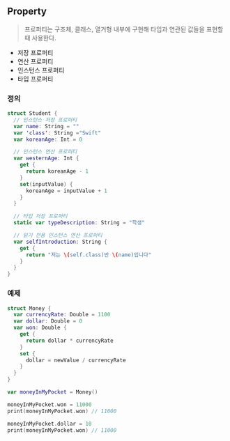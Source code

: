 ## Property

> 프로퍼티는 구조체, 클래스, 열거형 내부에 구현해 타입과 연관된 값들을 표현할 때 사용한다.

- 저장 프로퍼티
- 연산 프로퍼티
- 인스턴스 프로퍼티
- 타입 프로퍼티

### 정의

```swift
struct Student {
  // 인스턴스 저장 프로퍼티
  var name: String = ""
  var 'class': String ="Swift"
  var koreanAge: Int = 0

  // 인스턴스 연산 프로퍼티
  var westernAge: Int {
    get {
      return koreanAge - 1
    }
    set(inputValue) {
      koreanAge = inputValue + 1
    }
  }

  // 타입 저장 프로퍼티
  static var typeDescription: String = "학생"

  // 읽기 전용 인스턴스 연산 프로퍼티
  var selfIntroduction: String {
    get {
      return "저는 \(self.class)반 \(name)입니다"
    }
  }
}
```

### 예제

```swift
struct Money {
  var currencyRate: Double = 1100
  var dollar: Double = 0
  var won: Double {
    get {
      return dollar * currencyRate
    }
    set {
      dollar = newValue / currencyRate
    }
  }
}

var moneyInMyPocket = Money()

moneyInMyPocket.won = 11000
print(moneyInMyPocket.won) // 11000

moneyInMyPocket.dollar = 10
print(moneyInMyPocket.won) // 11000
```
